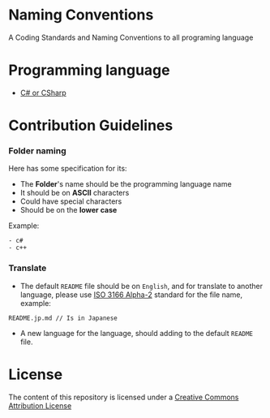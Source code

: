 # Naming Conventions
A Coding Standards and Naming Conventions to all programing language

# Programming language
- [C# or CSharp](./c#/README.md)

# Contribution Guidelines
### Folder naming
Here has some specification for its:
- The **Folder**'s name should be the programming language name
- It should be on **ASCII** characters
- Could have special characters
- Should be on the **lower case**

Example:
```
- c#
- c++
```

### Translate
- The default `README` file should be on `English`, and for translate to another language, please use [ISO 3166 Alpha-2](https://en.wikipedia.org/wiki/ISO_3166-1_alpha-2) standard for the file name, example:
```
README.jp.md // Is in Japanese
```
- A new language for the language, should adding to the default `README` file.

# License
The content of this repository is licensed under a [Creative Commons Attribution License](./LICENSE)